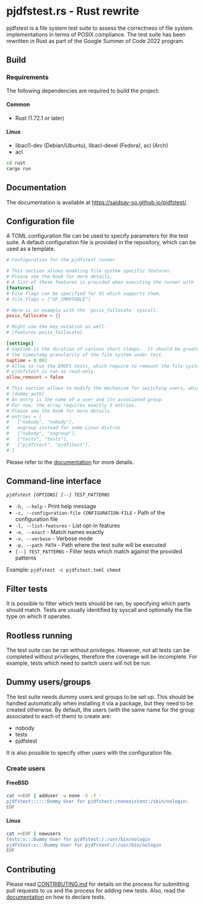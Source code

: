 # pjdfstest.rs - Rust rewrite

pjdfstest is a file system test suite to assess the correctness of file system implementations in terms of POSIX compliance.
The test suite has been rewritten in Rust as part of the Google Summer of Code 2022 program.

## Build

### Requirements

The following dependencies are required to build the project:

#### Common

- Rust (1.72.1 or later)

#### Linux

- libacl1-dev (Debian/Ubuntu), libacl-devel (Fedora), acl (Arch)
- acl

```bash
cd rust
cargo run
```

## Documentation

The documentation is available at <https://saidsay-so.github.io/pjdfstest/>.

## Configuration file

A TOML configuration file can be used to specify parameters for the test suite.
A default configuration file is provided in the repository, which can be used as a template.

```toml
# Configuration for the pjdfstest runner

# This section allows enabling file system specific features.
# Please see the book for more details.
# A list of these features is provided when executing the runner with `-l`.
[features]
# File flags can be specified for OS which supports them.
# file_flags = ["UF_IMMUTABLE"]

# Here is an example with the `posix_fallocate` syscall.
posix_fallocate = {}

# Might use the key notation as well.
# [features.posix_fallocate]

[settings]
# naptime is the duration of various short sleeps.  It should be greater than
# the timestamp granularity of the file system under test.
naptime = 0.001
# Allow to run the EROFS tests, which require to remount the file system on which
# pjdsfstest is run as read-only.
allow_remount = false

# This section allows to modify the mechanism for switching users, which is required by some tests.
# [dummy_auth]
# An entry is the name of a user and its associated group.
# For now, the array requires exactly 3 entries.
# Please see the book for more details.
# entries = [
#   ["nobody", "nobody"],
#   nogroup instead for some Linux distros
#   ["nobody", "nogroup"],
#   ["tests", "tests"],
#   ["pjdfstest", "pjdfstest"],
# ]
```

Please refer to the [documentation](https://saidsay-so.github.io/pjdfstest/configuration-file.html) for more details.

## Command-line interface

_`pjdfstest [OPTIONS] [--] TEST_PATTERNS`_

- `-h, --help` - Print help message
- `-c, --configuration-file CONFIGURATION-FILE` - Path of the configuration file
- `-l, --list-features` - List opt-in features
- `-e, --exact` - Match names exactly
- `-v, --verbose` - Verbose mode
- `-p, --path PATH` - Path where the test suite will be executed
- `[--] TEST_PATTERNS` - Filter tests which match against the provided patterns

Example: `pjdfstest -c pjdfstest.toml chmod`

## Filter tests

It is possible to filter which tests should be ran, by specifying which parts should match.
Tests are usually identified by syscall and optionally the file type on which it operates.

## Rootless running

The test suite can be ran without privileges.
However, not all tests can be completed without privileges,
therefore the coverage will be incomplete.
For example, tests which need to switch users will not be run.

## Dummy users/groups

The test suite needs dummy users and groups to be set up.
This should be handled automatically when installing it via a package,
but they need to be created otherwise.
By default, the users (with the same name for the group associated to each of them) to create are:

- nobody
- tests
- pjdfstest

It is also possible to specify other users with the configuration file.

### Create users

#### FreeBSD

```bash
cat <<EOF | adduser -w none -S -f -
pjdfstest::::::Dummy User for pjdfstest:/nonexistent:/sbin/nologin:
EOF
```

#### Linux

```bash
cat <<EOF | newusers
tests:x:::Dummy User for pjdfstest:/:/usr/bin/nologin
pjdfstest:x:::Dummy User for pjdfstest:/:/usr/bin/nologin
EOF
```

## Contributing

Please read [CONTRIBUTING.md](CONTRIBUTING.md) for details on the process for submitting pull requests to us
and the process for adding new tests.
Also, read the [documentation](https://saidsay-so.github.io/pjdfstest/test-declaration.html) on how to declare tests.
